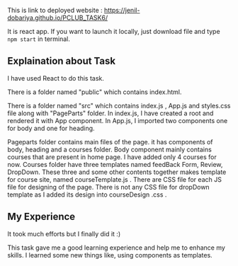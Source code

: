 This is link to deployed website : https://jenil-dobariya.github.io/PCLUB_TASK6/

It is react app. If you want to launch it locally, just download file and type ```npm start``` in terminal.

## Explaination about Task

I have used React to do this task.

There is a folder named "public" which contains index.html.

There is a folder named "src" which contains index.js , App.js and styles.css file along with "PageParts" folder. In index.js, I have created a root and rendered it with App component. In App.js, I imported two components one for body and one for heading.

Pageparts folder contains main files of the page. it has components of body, heading and a courses folder. Body component mainly contains courses that are present in home page. I have added only 4 courses for now. Courses folder have three templates named feedBack Form, Review, DropDown. These three and some other contents together makes template for course site, named courseTemplate.js . There are CSS file for each JS file for designing of the page. There is not any CSS file for dropDown template as I added its design into courseDesign .css .

## My Experience

It took much efforts but I finally did it :)

This task gave me a good learning experience and help me to enhance my skills. I learned some new things like, using components as templates.
